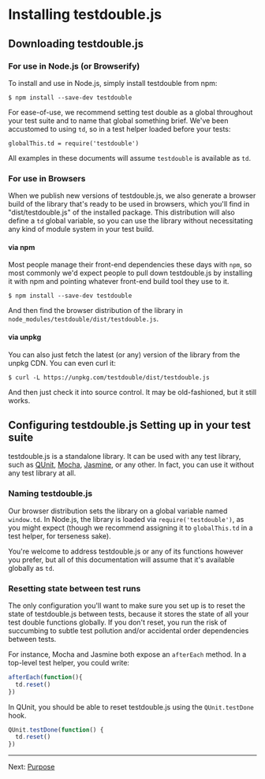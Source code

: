 # Installing testdouble.js

## Downloading testdouble.js

### For use in Node.js (or Browserify)

To install and use in Node.js, simply install testdouble from npm:

```
$ npm install --save-dev testdouble
```

For ease-of-use, we recommend setting test double as a global throughout your
test suite and to name that global something brief. We've been accustomed to
using `td`, so in a test helper loaded before your tests:

```
globalThis.td = require('testdouble')
```

All examples in these documents will assume `testdouble` is available as `td`.

### For use in Browsers

When we publish new versions of testdouble.js, we also generate a browser build
of the library that's ready to be used in browsers, which you'll find in
"dist/testdouble.js" of the installed package. This distribution will also
define a `td` global variable, so you can use the library without necessitating
any kind of module system in your test build.

#### via npm

Most people manage their front-end dependencies these days with `npm`, so most
commonly we'd expect people to pull down testdouble.js by installing it with npm
and pointing whatever front-end build tool they use to it.

```
$ npm install --save-dev testdouble
```

And then find the browser distribution of the library in
`node_modules/testdouble/dist/testdouble.js`.

#### via unpkg

You can also just fetch the latest (or any) version of the library from
the unpkg CDN. You can even curl it:

```
$ curl -L https://unpkg.com/testdouble/dist/testdouble.js
```

And then just check it into source control. It may be old-fashioned, but it
still works.

## Configuring testdouble.js Setting up in your test suite

testdouble.js is a standalone library. It can be used with any test library,
such as [QUnit](http://qunitjs.com), [Mocha](https://mochajs.org),
[Jasmine](http://jasmine.github.io), or any other. In fact, you can use it
without any test library at all.

### Naming testdouble.js

Our browser distribution sets the library on a global variable named `window.td`.
In Node.js, the library is loaded via `require('testdouble')`, as you might
expect (though we recommend assigning it to `globalThis.td` in a test helper, for
terseness sake).

You're welcome to address testdouble.js or any of its functions however you prefer,
but all of this documentation will assume that it's available globally as `td`.

### Resetting state between test runs

The only configuration you'll want to make sure you set up is to reset the state of
testdouble.js between tests, because it stores the state of all your test double
functions globally. If you don't reset, you run the risk of succumbing to subtle
test pollution and/or accidental order dependencies between tests.

For instance, Mocha and Jasmine both expose an `afterEach` method. In a top-level
test helper, you could write:

``` javascript
afterEach(function(){
  td.reset()
})
```

In QUnit, you should be able to reset testdouble.js using the `QUnit.testDone`
hook.

``` javascript
QUnit.testDone(function() {
  td.reset()
})
```

***
Next:  [Purpose](2-howto-purpose.md#purpose)
